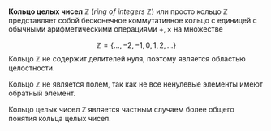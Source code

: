 
**Кольцо целых чисел** $ℤ$ (*ring of integers* $ℤ$) или просто кольцо $ℤ$ представляет собой бесконечное коммутативное кольцо с единицей с обычными арифметическими операциями $+,×$ на множестве

$$
ℤ=\{ \ldots, -2, -1, 0, 1, 2, \ldots \}
$$
Кольцо $ℤ$ не содержит делителей нуля, поэтому является областью целостности.

Кольцо $ℤ$ не является полем, так как не все ненулевые элементы имеют обратный элемент.

Кольцо целых чисел $ℤ$ является частным случаем более общего понятия кольца целых чисел.




